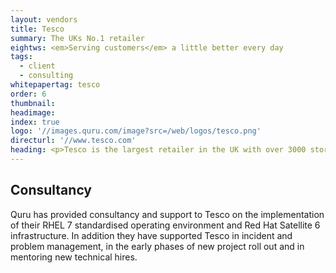 ```yaml
---
layout: vendors
title: Tesco
summary: The UKs No.1 retailer
eightws: <em>Serving customers</em> a little better every day
tags:
  - client
  - consulting
whitepapertag: tesco
order: 6
thumbnail:
headimage:
index: true
logo: '//images.quru.com/image?src=/web/logos/tesco.png'
directurl: '//www.tesco.com'
heading: <p>Tesco is the largest retailer in the UK with over 3000 stores, and a significant online presence. They serve 66 customers every second and their key goal is to ensure that each of those customers experiences better service on each visit. Quru has supported Tesco in building out their standardised operating environment and managing their Red Hat estate.</p>
---
```


## Consultancy

Quru has provided consultancy and support to Tesco on the implementation of their RHEL 7 standardised operating environment and Red Hat Satellite 6 infrastructure. In addition they have supported Tesco in incident and problem management, in the early phases of new project roll out and in mentoring new technical hires.

